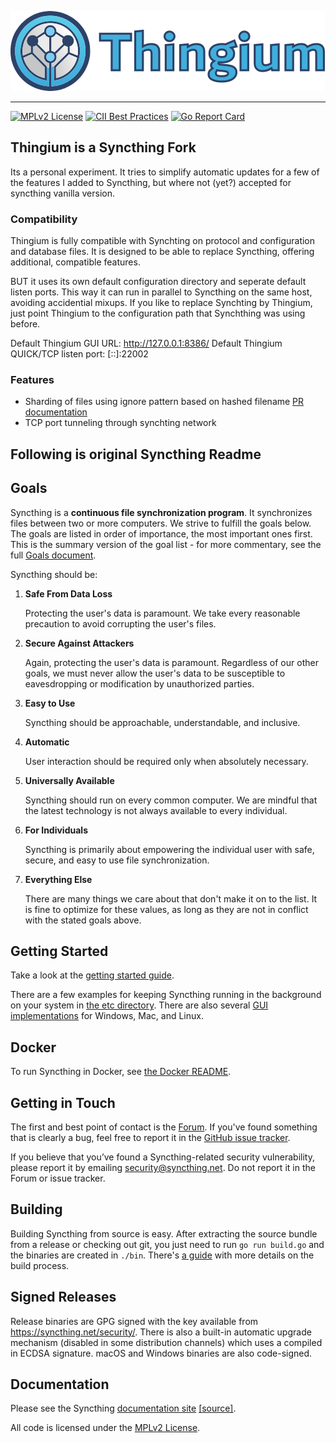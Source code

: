 [![Syncthing][14]][15]

---

[![MPLv2 License](https://img.shields.io/badge/license-MPLv2-blue.svg?style=flat-square)](https://www.mozilla.org/MPL/2.0/)
[![CII Best Practices](https://bestpractices.coreinfrastructure.org/projects/88/badge)](https://bestpractices.coreinfrastructure.org/projects/88)
[![Go Report Card](https://goreportcard.com/badge/github.com/syncthing/syncthing)](https://goreportcard.com/report/github.com/syncthing/syncthing)

## Thingium is a Syncthing Fork
Its a personal experiment. It tries to simplify automatic updates for a few of the features I added to Syncthing, but where not (yet?) accepted for syncthing vanilla version.

### Compatibility
Thingium is fully compatible with Synchting on protocol and configuration and database files.
It is designed to be able to replace Syncthing, offering additional, compatible features.

BUT it uses its own default configuration directory and seperate default listen ports.
This way it can run in parallel to Syncthing on the same host, avoiding accidential mixups.
If you like to replace Synchting by Thingium, just point Thingium to the configuration path that Synchthing was using before.

Default Thingium GUI URL: http://127.0.0.1:8386/
Default Thingium QUICK/TCP listen port: [::]:22002

### Features

- Sharding of files using ignore pattern based on hashed filename [PR documentation](https://github.com/cre4ture/thingium/pull/3)
- TCP port tunneling through synchting network

## Following is original Syncthing Readme

## Goals

Syncthing is a **continuous file synchronization program**. It synchronizes
files between two or more computers. We strive to fulfill the goals below.
The goals are listed in order of importance, the most important ones first.
This is the summary version of the goal list - for more
commentary, see the full [Goals document][13].

Syncthing should be:

1. **Safe From Data Loss**

   Protecting the user's data is paramount. We take every reasonable
   precaution to avoid corrupting the user's files.

2. **Secure Against Attackers**

   Again, protecting the user's data is paramount. Regardless of our other
   goals, we must never allow the user's data to be susceptible to
   eavesdropping or modification by unauthorized parties.

3. **Easy to Use**

   Syncthing should be approachable, understandable, and inclusive.

4. **Automatic**

   User interaction should be required only when absolutely necessary.

5. **Universally Available**

   Syncthing should run on every common computer. We are mindful that the
   latest technology is not always available to every individual.

6. **For Individuals**

   Syncthing is primarily about empowering the individual user with safe,
   secure, and easy to use file synchronization.

7. **Everything Else**

   There are many things we care about that don't make it on to the list. It
   is fine to optimize for these values, as long as they are not in conflict
   with the stated goals above.

## Getting Started

Take a look at the [getting started guide][2].

There are a few examples for keeping Syncthing running in the background
on your system in [the etc directory][3]. There are also several [GUI
implementations][11] for Windows, Mac, and Linux.

## Docker

To run Syncthing in Docker, see [the Docker README][16].

## Getting in Touch

The first and best point of contact is the [Forum][8].
If you've found something that is clearly a
bug, feel free to report it in the [GitHub issue tracker][10].

If you believe that you’ve found a Syncthing-related security vulnerability,
please report it by emailing security@syncthing.net. Do not report it in the
Forum or issue tracker.

## Building

Building Syncthing from source is easy. After extracting the source bundle from
a release or checking out git, you just need to run `go run build.go` and the
binaries are created in `./bin`. There's [a guide][5] with more details on the
build process.

## Signed Releases

Release binaries are GPG signed with the key available from
https://syncthing.net/security/. There is also a built-in automatic
upgrade mechanism (disabled in some distribution channels) which uses a
compiled in ECDSA signature. macOS and Windows binaries are also
code-signed.

## Documentation

Please see the Syncthing [documentation site][6] [[source]][17].

All code is licensed under the [MPLv2 License][7].

[1]: https://docs.syncthing.net/specs/bep-v1.html
[2]: https://docs.syncthing.net/intro/getting-started.html
[3]: https://github.com/syncthing/syncthing/blob/main/etc
[5]: https://docs.syncthing.net/dev/building.html
[6]: https://docs.syncthing.net/
[7]: https://github.com/syncthing/syncthing/blob/main/LICENSE
[8]: https://forum.syncthing.net/
[10]: https://github.com/syncthing/syncthing/issues
[11]: https://docs.syncthing.net/users/contrib.html#gui-wrappers
[13]: https://github.com/syncthing/syncthing/blob/main/GOALS.md
[14]: assets/logo-text-128.png
[15]: https://syncthing.net/
[16]: https://github.com/syncthing/syncthing/blob/main/README-Docker.md
[17]: https://github.com/syncthing/docs
